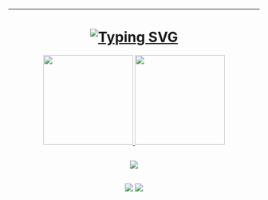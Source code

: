 ---
<h1 align="center">
<a href="https://git.io/typing-svg"><img src="https://readme-typing-svg.herokuapp.com?font=Verdana&pause=1000&color=60FFCA&center=true&vCenter=true&width=435&lines=Oi%2C+eu+sou+o+Cleyton!;Dev+Full-Stack!" alt="Typing SVG" /></a>
</h1>

<div align="center">
  <a href="https://github.com/cleytonmuto">
  <img height="180em" src="https://github-readme-stats.vercel.app/api?username=cleytonmuto&show_icons=true&theme=aura&include_all_commits=true&count_private=true"/>
  <img height="180em" src="https://github-readme-stats.vercel.app/api/top-langs/?username=cleytonmuto&layout=compact&langs_count=7&theme=aura"/>
</div>
  
  ##
  
<p align="center">
  <a href="https://skillicons.dev">
    <img src="https://skillicons.dev/icons?i=html,css,javascript,typescript,react,next,nodejs,java,spring,mysql,python,postgresql,vscode,git,bash,bootstrap,c,cpp,discord,django,docker,eclipse,express,firebase,github,hibernate,latex,linux,matlab,maven,mongodb,octave,postman,sass,stackoverflow,sequelize,svg,vite" />
  </a>
</p>
  
  ##
  
<div align= "center" > 
  <a href = "mailto:cleytonmuto@gmail.com"><img src="https://img.shields.io/badge/-Gmail-%23333?style=for-the-badge&logo=gmail&logoColor=white" target="_blank"></a>
  <a href="https://www.linkedin.com/in/cleyton-muto-4a004231/" target="_blank"><img src="https://img.shields.io/badge/-LinkedIn-%230077B5?style=for-the-badge&logo=linkedin&logoColor=white" target="_blank"></a> 
</div>

